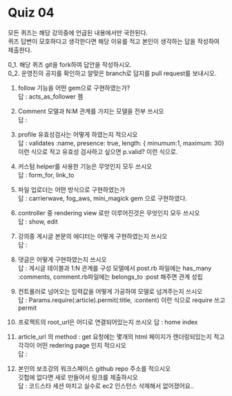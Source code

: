 Quiz 04
=

모든 퀴즈는 해당 강의중에 언급된 내용에서만 국한된다.  
퀴즈 답변이 모호하다고 생각한다면 해당 이유를 적고 본인이 생각하는 답을 작성하여 제출한다.  

0_1. 해당 퀴즈 git을 fork하여 답안을 작성하시오.  
0_2. 운영진의 공지를 확인하고 알맞은 branch로 답지를 pull request를 보내시오.  
1. follow 기능을 어떤 gem으로 구현하였는가?  
    답 : acts_as_follower 젬
2. Comment 모델과 N:M 관계를 가지는 모델을 전부 쓰시오  
    답 : 
3. profile 유효성검사는 어떻게 하였는지 적으시오  
    답 : validates :name, presence: true, length: { minumum:1, maximum: 30}
        이런 식으로 적고 유효성 검사하고 싶으면 p.valid? 이런 식으로.
4. 커스텀 helper를 사용한 기능은 무엇인지 모두 쓰시오  
    답 : form_for, link_to
5. 파일 업로더는 어떤 방식으로 구현하였는가  
    답 : carrierwave, fog_aws, mini_magick gem 으로 구현하였다.
6. controller 중 rendering view 로만 이루어진것은 무엇인지 모두 쓰시오   
    답 : show, edit
7. 강의중 게시글 본문의 에디터는 어떻게 구현하였는지 쓰시오  
    답 : 
8. 댓글은 어떻게 구현하였는지 쓰시오   
    답 : 게시글 테이블과 1:N 관계를 구성 
         모델에서 post.rb 파일에는 has_many :comments, comment.rb파일에는 belongs_to :post 해주면 관계 성립
9. 컨트롤러로 넘어오는 입력값을 어떻게 가공하여 모델로 넘겨주는지 쓰시오  
    답 :  Params.require(:article).permit(:title, :content) 이런 식으로 require 쓰고 permit
10. 프로젝트의 root_url은 어디로 연결되어있는지 쓰시오
    답 : home index
11. article_url 의 method : get 요청에는 몇개의 html 페이지가 렌더링되있는지 적고 각각이 어떤 redering page 인지 적으시오  
    답 : 

12. 본인의 보조강의 워크스페이스 github repo 주소를 적으시오  
깃헙에 없다면 새로 만들어서 링크를 제출하시오   
    답 : 코드스타 세션 마치고 실수로 ec2 인스턴스 삭제해서 없어졌어요..